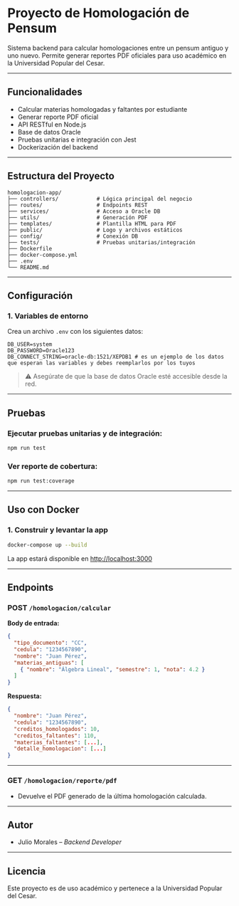 # Proyecto de Homologación de Pensum

Sistema backend para calcular homologaciones entre un pensum antiguo y uno nuevo. Permite generar reportes PDF oficiales para uso académico en la Universidad Popular del Cesar.

---

## Funcionalidades

- Calcular materias homologadas y faltantes por estudiante
- Generar reporte PDF oficial
- API RESTful en Node.js
- Base de datos Oracle
- Pruebas unitarias e integración con Jest
- Dockerización del backend

---

## Estructura del Proyecto

```
homologacion-app/
├── controllers/            # Lógica principal del negocio
├── routes/                 # Endpoints REST
├── services/               # Acceso a Oracle DB
├── utils/                  # Generación PDF
├── templates/              # Plantilla HTML para PDF
├── public/                 # Logo y archivos estáticos
├── config/                 # Conexión DB
├── tests/                  # Pruebas unitarias/integración
├── Dockerfile
├── docker-compose.yml
├── .env
└── README.md
```

---

## Configuración

### 1. Variables de entorno

Crea un archivo `.env` con los siguientes datos:

```env
DB_USER=system
DB_PASSWORD=Oracle123
DB_CONNECT_STRING=oracle-db:1521/XEPDB1 # es un ejemplo de los datos que esperan las variables y debes reemplarlos por los tuyos
```

> ⚠️ Asegúrate de que la base de datos Oracle esté accesible desde la red.

---

##  Pruebas

### Ejecutar pruebas unitarias y de integración:

```bash
npm run test
```

### Ver reporte de cobertura:

```bash
npm run test:coverage
```

---

##  Uso con Docker

### 1. Construir y levantar la app

```bash
docker-compose up --build
```

La app estará disponible en [http://localhost:3000](http://localhost:3000)

---

##  Endpoints

### POST `/homologacion/calcular`

**Body de entrada:**
```json
{
  "tipo_documento": "CC",
  "cedula": "1234567890",
  "nombre": "Juan Pérez",
  "materias_antiguas": [
    { "nombre": "Álgebra Lineal", "semestre": 1, "nota": 4.2 }
  ]
}
```

**Respuesta:**
```json
{
  "nombre": "Juan Pérez",
  "cedula": "1234567890",
  "creditos_homologados": 10,
  "creditos_faltantes": 110,
  "materias_faltantes": [...],
  "detalle_homologacion": [...]
}
```

---

### GET `/homologacion/reporte/pdf`

- Devuelve el PDF generado de la última homologación calculada.

---

##  Autor

- Julio Morales – _Backend Developer_

---

##  Licencia

Este proyecto es de uso académico y pertenece a la Universidad Popular del Cesar.
